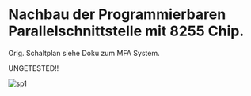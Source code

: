 # Nachbau der Programmierbaren Parallelschnittstelle mit 8255 Chip.

Orig. Schaltplan siehe Doku zum MFA System.

UNGETESTED!!

![sp1]()
